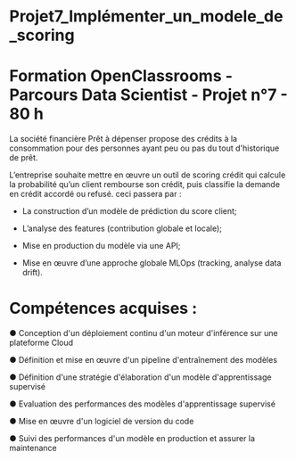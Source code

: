 # Projet7_Implémenter_un_modele_de_scoring

# Formation OpenClassrooms - Parcours Data Scientist - Projet n°7 - 80 h

La société financière Prêt à dépenser propose des crédits à la consommation pour des personnes ayant peu ou pas du tout d'historique de prêt.

L’entreprise souhaite mettre en œuvre un outil de scoring crédit qui calcule la probabilité qu’un client rembourse son crédit, puis classifie la demande en crédit accordé ou refusé. ceci passera par :

- La construction d’un modèle de prédiction du score client;
  
- L’analyse des features (contribution globale et locale);
  
- Mise en production du modèle via une API;
  
- Mise en œuvre d’une approche globale MLOps (tracking, analyse data drift).

# Compétences acquises :

● Conception d'un déploiement continu d'un moteur d'inférence sur une plateforme Cloud

● Définition et mise en œuvre d'un pipeline d'entraînement des modèles

● Définition d'une stratégie d'élaboration d'un modèle d'apprentissage supervisé

● Evaluation des performances des modèles d'apprentissage supervisé

● Mise en œuvre d'un logiciel de version du code

● Suivi des performances d'un modèle en production et assurer la maintenance

